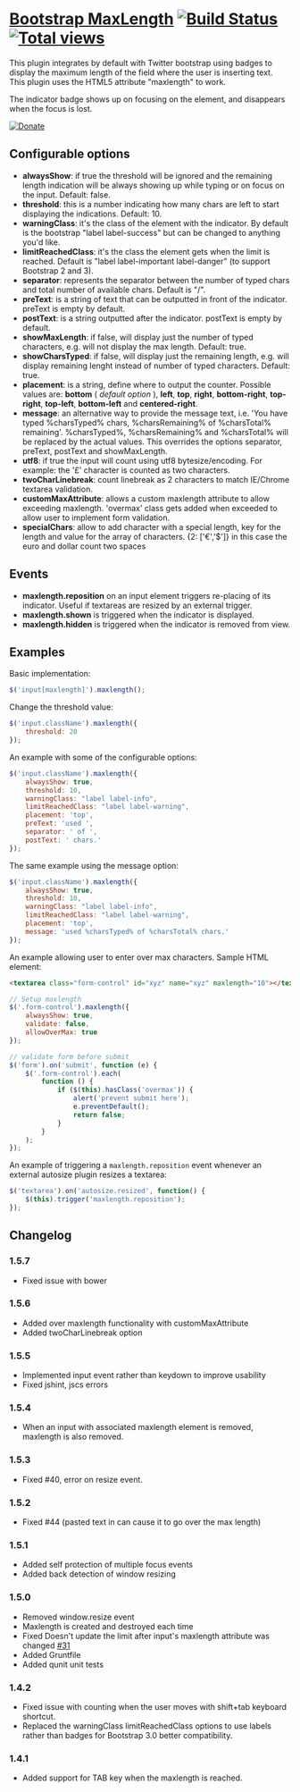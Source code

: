 # [Bootstrap MaxLength](http://mimo84.github.com/bootstrap-maxlength/) [![Build Status](https://travis-ci.org/mimo84/bootstrap-maxlength.png?branch=master)](https://travis-ci.org/mimo84/bootstrap-maxlength) [![Total views](https://sourcegraph.com/api/repos/github.com/mimo84/bootstrap-maxlength/counters/views.png)](https://sourcegraph.com/github.com/mimo84/bootstrap-maxlength)


This plugin integrates by default with Twitter bootstrap using badges to display the maximum length of the field where the user is inserting text.
This plugin uses the HTML5 attribute "maxlength" to work.

The indicator badge shows up on focusing on the element, and disappears when the focus is lost.

[![Donate](https://www.paypalobjects.com/en_US/i/btn/btn_donateCC_LG.gif)](https://www.paypal.com/cgi-bin/webscr?cmd=_s-xclick&hosted_button_id=4DVL2K9LZW6YL)

## Configurable options

 * **alwaysShow**: if true the threshold will be ignored and the remaining length indication will be always showing up while typing or on focus on the input. Default: false.
 * **threshold**: this is a number indicating how many chars are left to start displaying the indications. Default: 10.
 * **warningClass**: it's the class of the element with the indicator. By default is the bootstrap "label label-success" but can be changed to anything you'd like.
 * **limitReachedClass**: it's the class the element gets when the limit is reached. Default is "label label-important label-danger" (to support Bootstrap 2 and 3).
 * **separator**: represents the separator between the number of typed chars and total number of available chars. Default is "/".
 * **preText**: is a string of text that can be outputted in front of the indicator. preText is empty by default.
 * **postText**: is a string outputted after the indicator. postText is empty by default.
 * **showMaxLength**: if false, will display just the number of typed characters, e.g. will not display the max length. Default: true.
 * **showCharsTyped**: if false, will display just the remaining length, e.g. will display remaining lenght instead of number of typed characters. Default: true.
 * **placement**: is a string, define where to output the counter. Possible values are: **bottom** ( *default option* ), **left**, **top**, **right**, **bottom-right**, **top-right**, **top-left**, **bottom-left** and **centered-right**.
 * **message**: an alternative way to provide the message text, i.e. 'You have typed %charsTyped% chars, %charsRemaining% of %charsTotal% remaining'. %charsTyped%, %charsRemaining% and %charsTotal% will be replaced by the actual values. This overrides the options separator, preText, postText and showMaxLength.
 * **utf8**: if true the input will count using utf8 bytesize/encoding.  For example: the '£' character is counted as two characters.
 * **twoCharLinebreak**: count linebreak as 2 characters to match IE/Chrome textarea validation.
 * **customMaxAttribute**: allows a custom maxlength attribute to allow exceeding maxlength.  'overmax' class gets added when exceeded to allow user to implement form validation.
 * **specialChars**: allow to add character with a special length, key for the length and value for the array of characters. {2: ['€','$']} in this case the euro and dollar count two spaces

## Events

* **maxlength.reposition** on an input element triggers re-placing of its indicator. Useful if textareas are resized by an external trigger.
* **maxlength.shown** is triggered when the indicator is displayed.
* **maxlength.hidden** is triggered when the indicator is removed from view.

## Examples

Basic implementation:
```javascript
$('input[maxlength]').maxlength();
```

Change the threshold value:
```javascript
$('input.className').maxlength({
    threshold: 20
});
```

An example with some of the configurable options:
```javascript
$('input.className').maxlength({
    alwaysShow: true,
    threshold: 10,
    warningClass: "label label-info",
    limitReachedClass: "label label-warning",
    placement: 'top',
    preText: 'used ',
    separator: ' of ',
    postText: ' chars.'
});
```

The same example using the message option:

```javascript
$('input.className').maxlength({
    alwaysShow: true,
    threshold: 10,
    warningClass: "label label-info",
    limitReachedClass: "label label-warning",
    placement: 'top',
    message: 'used %charsTyped% of %charsTotal% chars.'
});
```

An example allowing user to enter over max characters. Sample HTML element:
```html
<textarea class="form-control" id="xyz" name="xyz" maxlength="10"></textarea>
```

```javascript
// Setup maxlength
$('.form-control').maxlength({
	alwaysShow: true,
	validate: false,
	allowOverMax: true
});

// validate form before submit
$('form').on('submit', function (e) {
	$('.form-control').each(
		function () {
			if ($(this).hasClass('overmax')) {
				alert('prevent submit here');
				e.preventDefault();
				return false;
			}
		}
	);
});
```

An example of triggering a `maxlength.reposition` event whenever an external autosize plugin resizes a textarea:
```javascript
$('textarea').on('autosize.resized', function() {
    $(this).trigger('maxlength.reposition');
});
```

## Changelog

### 1.5.7
*   Fixed issue with bower

### 1.5.6
*   Added over maxlength functionality with customMaxAttribute
*   Added twoCharLinebreak option

### 1.5.5
*   Implemented input event rather than keydown to improve usability
*   Fixed jshint, jscs errors

### 1.5.4

*   When an input with associated maxlength element is removed, maxlength is also removed.

### 1.5.3

*   Fixed #40, error on resize event.

### 1.5.2

*   Fixed #44 (pasted text in can cause it to go over the max length)

### 1.5.1

*   Added self protection of multiple focus events
*   Added back detection of window resizing

### 1.5.0

*   Removed window.resize event
*   Maxlength is created and destroyed each time
*   Fixed Doesn't update the limit after input's maxlength attribute was changed [#31](https://github.com/mimo84/bootstrap-maxlength/issues/31)
*   Added Gruntfile
*   Added qunit unit tests

### 1.4.2

* Fixed issue with counting when the user moves with shift+tab keyboard shortcut.
* Replaced the warningClass limitReachedClass options to use labels rather than badges for Bootstrap 3.0 better compatibility.

### 1.4.1

* Added support for TAB key when the maxlength is reached.
